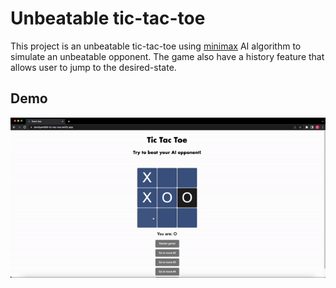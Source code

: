 # Unbeatable tic-tac-toe

This project is an unbeatable tic-tac-toe using [minimax](https://en.wikipedia.org/wiki/Minimax) AI algorithm to simulate an unbeatable opponent. The game also have a history feature that allows user to jump to the desired-state. 

## Demo
![](/demo/ttt.gif)
